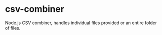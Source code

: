 # csv-combiner
Node.js CSV combiner, handles individual files provided or an entire folder of files.
